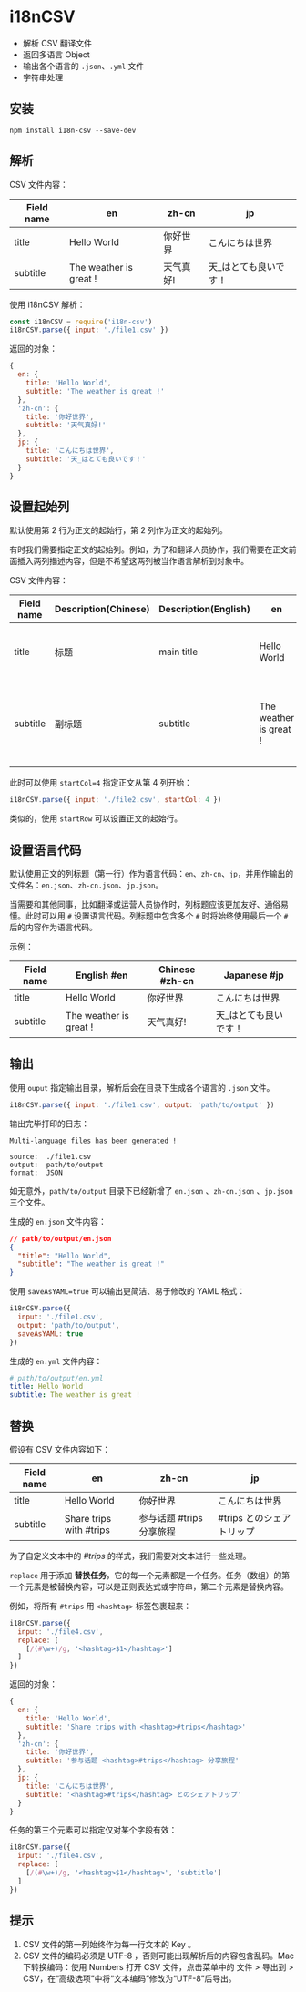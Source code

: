 # i18nCSV

- 解析 CSV 翻译文件
- 返回多语言 Object
- 输出各个语言的 `.json`、`.yml` 文件
- 字符串处理



## 安装

```
npm install i18n-csv --save-dev
```



## 解析

CSV 文件内容：

| Field name | en                     | zh-cn     | jp                    |
| ---------- | ---------------------- | --------- | --------------------- |
| title      | Hello World            | 你好世界  | こんにちは世界        |
| subtitle   | The weather is great ! | 天气真好! | 天_はとても良いです！ |

使用 i18nCSV 解析：

```js
const i18nCSV = require('i18n-csv')
i18nCSV.parse({ input: './file1.csv' })
```

返回的对象：

```js
{
  en: {
    title: 'Hello World',
    subtitle: 'The weather is great !'
  },
  'zh-cn': {
    title: '你好世界',
    subtitle: '天气真好!'
  },
  jp: {
    title: 'こんにちは世界',
    subtitle: '天_はとても良いです！'
  }
}
```



## 设置起始列

默认使用第 2 行为正文的起始行，第 2 列作为正文的起始列。

有时我们需要指定正文的起始列。例如，为了和翻译人员协作，我们需要在正文前面插入两列描述内容，但是不希望这两列被当作语言解析到对象中。

CSV 文件内容：

| Field name | Description(Chinese) | Description(English) | en                     | zh-cn     | jp                    |
| ---------- | -------------------- | -------------------- | ---------------------- | --------- | --------------------- |
| title      | 标题                 | main title           | Hello World            | 你好世界  | こんにちは世界        |
| subtitle   | 副标题               | subtitle             | The weather is great ! | 天气真好! | 天_はとても良いです！ |

此时可以使用 `startCol=4` 指定正文从第 4 列开始：

```js
i18nCSV.parse({ input: './file2.csv', startCol: 4 })
```

类似的，使用 `startRow` 可以设置正文的起始行。



## 设置语言代码

默认使用正文的列标题（第一行）作为语言代码：`en`、`zh-cn`、`jp`，并用作输出的文件名：`en.json`、`zh-cn.json`、`jp.json`。

当需要和其他同事，比如翻译或运营人员协作时，列标题应该更加友好、通俗易懂。此时可以用 `#` 设置语言代码。列标题中包含多个 `#` 时将始终使用最后一个 `#` 后的内容作为语言代码。

示例：

| Field name | English #en            | Chinese #zh-cn | Japanese #jp          |
| ---------- | ---------------------- | -------------- | --------------------- |
| title      | Hello World            | 你好世界       | こんにちは世界        |
| subtitle   | The weather is great ! | 天气真好!      | 天_はとても良いです！ |





## 输出

使用 `ouput` 指定输出目录，解析后会在目录下生成各个语言的 `.json` 文件。

```js
i18nCSV.parse({ input: './file1.csv', output: 'path/to/output' })
```

输出完毕打印的日志：

```
Multi-language files has been generated !

source:  ./file1.csv
output:  path/to/output
format:  JSON
```

如无意外，`path/to/output` 目录下已经新增了 `en.json` 、`zh-cn.json` 、`jp.json` 三个文件。

生成的 `en.json` 文件内容：

```json
// path/to/output/en.json
{
  "title": "Hello World",
  "subtitle": "The weather is great !"
}
```

使用 `saveAsYAML=true` 可以输出更简洁、易于修改的 YAML 格式：

```js
i18nCSV.parse({
  input: './file1.csv',
  output: 'path/to/output',
  saveAsYAML: true
})
```

生成的 `en.yml` 文件内容：

```yaml
# path/to/output/en.yml
title: Hello World
subtitle: The weather is great !
```



## 替换

假设有 CSV 文件内容如下：

| Field name | en                      | zh-cn                    | jp                        |
| ---------- | ----------------------- | ------------------------ | ------------------------- |
| title      | Hello World             | 你好世界                 | こんにちは世界            |
| subtitle   | Share trips with #trips | 参与话题 #trips 分享旅程 | #trips とのシェアトリップ |

为了自定义文本中的 _#trips_  的样式，我们需要对文本进行一些处理。

`replace` 用于添加 __替换任务__，它的每一个元素都是一个任务。任务（数组）的第一个元素是被替换内容，可以是正则表达式或字符串，第二个元素是替换内容。

例如，将所有 `#trips` 用 `<hashtag>` 标签包裹起来：

```js
i18nCSV.parse({
  input: './file4.csv',
  replace: [
    [/(#\w+)/g, '<hashtag>$1</hashtag>']
  ]
})
```

返回的对象：

```js
{
  en: {
    title: 'Hello World',
    subtitle: 'Share trips with <hashtag>#trips</hashtag>'
  },
  'zh-cn': {
    title: '你好世界',
    subtitle: '参与话题 <hashtag>#trips</hashtag> 分享旅程'
  },
  jp: {
    title: 'こんにちは世界',
    subtitle: '<hashtag>#trips</hashtag> とのシェアトリップ'
  }
}
```

任务的第三个元素可以指定仅对某个字段有效：

```js
i18nCSV.parse({
  input: './file4.csv',
  replace: [
    [/(#\w+)/g, '<hashtag>$1</hashtag>', 'subtitle']
  ]
})
```



## 提示

1. CSV 文件的第一列始终作为每一行文本的 Key 。
2. CSV 文件的编码必须是 UTF-8 ，否则可能出现解析后的内容包含乱码。Mac 下转换编码：使用 Numbers 打开 CSV 文件，点击菜单中的 文件 > 导出到 > CSV，在“高级选项”中将“文本编码”修改为“UTF-8”后导出。